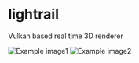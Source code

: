 # lightrail
Vulkan based real time 3D renderer

![Example image1](https://cdn.discordapp.com/attachments/494385396373782528/959433304417923136/Screen_Shot_2022-04-01_at_5.42.58_AM.png)
![Example image2](https://cdn.discordapp.com/attachments/494385396373782528/959436834088308886/Screen_Shot_2022-04-01_at_5.57.29_AM.png)
